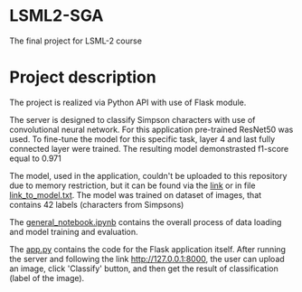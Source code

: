 # LSML2-SGA
The final project for LSML-2 course

# Project description
The project is realized via Python API with use of Flask module. 

The server is designed to classify Simpson characters with use of convolutional neural network. For this application pre-trained ResNet50 was used. To fine-tune the model for this specific task, layer 4 and last fully connected layer were trained. The resulting model demonstrasted f1-score equal to 0.971

The model, used in the application, couldn't be uploaded to this repository due to memory restriction, but it can be found via the [link](https://drive.google.com/file/d/1daGyT5TqYlaiC09lSAupiUluzLpZsTXM/view?usp=sharing) or in file [link_to_model.txt](https://github.com/valeriiaso/LSML2-SGA/blob/main/link_to_model.txt). The model was trained on dataset of images, that contains 42 labels (characters from Simpsons) 

The [general_notebook.ipynb](https://github.com/valeriiaso/LSML2-SGA/blob/main/general_notebook.ipynb) contains the overall process of data loading and model training and evaluation.

The [app.py](https://github.com/valeriiaso/LSML2-SGA/blob/main/app.py) contains the code for the Flask application itself. After running the server and following the link http://127.0.0.1:8000, the user can upload an image, click 'Classify' button, and then get the result of classification (label of the image).
